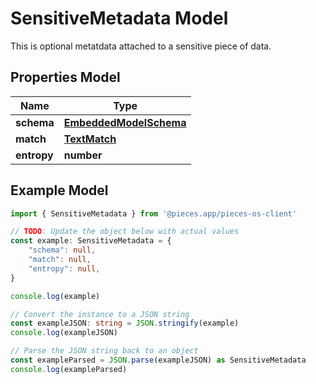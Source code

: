 
# SensitiveMetadata Model

This is optional metatdata attached to a sensitive piece of data.

## Properties Model

Name | Type
------------ | -------------
**schema** | [**EmbeddedModelSchema**](EmbeddedModelSchema)
**match** | [**TextMatch**](TextMatch)
**entropy** | **number**

## Example Model

```typescript
import { SensitiveMetadata } from '@pieces.app/pieces-os-client'

// TODO: Update the object below with actual values
const example: SensitiveMetadata = {
    "schema": null,
    "match": null,
    "entropy": null,
}

console.log(example)

// Convert the instance to a JSON string
const exampleJSON: string = JSON.stringify(example)
console.log(exampleJSON)

// Parse the JSON string back to an object
const exampleParsed = JSON.parse(exampleJSON) as SensitiveMetadata
console.log(exampleParsed)
```


